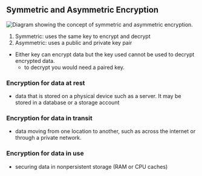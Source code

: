## Symmetric and Asymmetric Encryption
![Diagram showing the concept of symmetric and asymmetric encryption.](https://learn.microsoft.com/en-us/training/wwl-sci/describe-security-concepts-methodologies/media/6-encryption.png)
1. Symmetric: uses the same key to encrypt and decrypt
2. Asymmetric: uses a public and private key pair
- Either key can encrypt data but the key used cannot be used to decrypt encrypted data.
	- to decrypt you would need a paired key.
### Encryption for data at rest
- data that is stored on a physical device such as a server. It may be stored in a database or a storage account
### Encryption for data in transit
- data moving from one location to another, such as across the internet or through a private network.
### Encryption for data in use
- securing data in nonpersistent storage (RAM or CPU caches)
